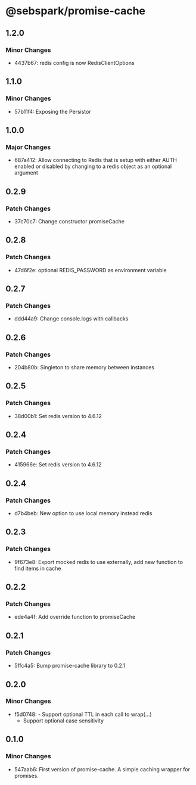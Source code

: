 # @sebspark/promise-cache

## 1.2.0

### Minor Changes

- 4437b67: redis config is now RedisClientOptions

## 1.1.0

### Minor Changes

- 57b11f4: Exposing the Persistor

## 1.0.0

### Major Changes

- 687a412: Allow connecting to Redis that is setup with either AUTH enabled or disabled by changing to a redis object as an optional argument

## 0.2.9

### Patch Changes

- 37c70c7: Change constructor promiseCache

## 0.2.8

### Patch Changes

- 47d6f2e: optional REDIS_PASSWORD as environment variable

## 0.2.7

### Patch Changes

- ddd44a9: Change console.logs with callbacks

## 0.2.6

### Patch Changes

- 204b80b: Singleton to share memory between instances

## 0.2.5

### Patch Changes

- 38d00b1: Set redis version to 4.6.12

## 0.2.4

### Patch Changes

- 415966e: Set redis version to 4.6.12

## 0.2.4

### Patch Changes

- d7b4beb: New option to use local memory instead redis

## 0.2.3

### Patch Changes

- 9f673e8: Export mocked redis to use externally, add new function to find items in cache

## 0.2.2

### Patch Changes

- ede4a4f: Add override function to promiseCache

## 0.2.1

### Patch Changes

- 5ffc4a5: Bump promise-cache library to 0.2.1

## 0.2.0

### Minor Changes

- f5d0748: - Support optional TTL in each call to wrap(...)
  - Support optional case sensitivity

## 0.1.0

### Minor Changes

- 547aab6: First version of promise-cache. A simple caching wrapper for promises.
